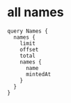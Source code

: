 # all names

```
query Names {
  names {
    limit
    offset
    total
    names {
      name
      mintedAt
    }
  }
}
```

